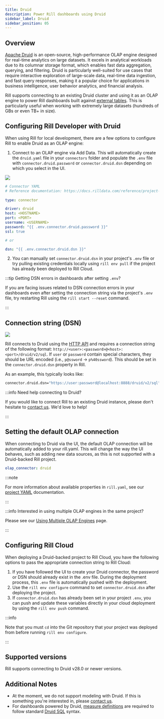 ```yaml
---
title: Druid
description: Power Rill dashboards using Druid
sidebar_label: Druid
sidebar_position: 05
---
```


## Overview

[Apache Druid](https://druid.apache.org/docs/latest/design/) is an open-source, high-performance OLAP engine designed for real-time analytics on large datasets. It excels in analytical workloads due to its columnar storage format, which enables fast data aggregation, querying, and filtering. Druid is particularly well-suited for use cases that require interactive exploration of large-scale data, real-time data ingestion, and fast query responses, making it a popular choice for applications in business intelligence, user behavior analytics, and financial analysis.

Rill supports connecting to an existing Druid cluster and using it as an OLAP engine to power Rill dashboards built against [external tables](/concepts/OLAP#external-olap-tables). This is particularly useful when working with extremely large datasets (hundreds of GBs or even TB+ in size).

## Configuring Rill Developer with Druid

When using Rill for local development, there are a few options to configure Rill to enable Druid as an OLAP engine:
1. Connect to an OLAP engine via Add Data. This will automatically create the `druid.yaml` file in your `connectors` folder and populate the `.env` file with `connector.druid.password` or `connector.druid.dsn` depending on which you select in the UI.

<img src='/img/reference/olap-engines/druid/druid-parameters.png' class='rounded-gif' />
<br />

```yaml
# Connector YAML
# Reference documentation: https://docs.rilldata.com/reference/project-files/connectors
  
type: connector

driver: druid
host: <HOSTNAME>
port: <PORT>
username: <USERNAME>
password: "{{ .env.connector.druid.password }}"
ssl: true 

# or 

dsn: "{{ .env.connector.druid.dsn }}"

```

2. You can manually set `connector.druid.dsn` in your project's `.env` file or try pulling existing credentials locally using `rill env pull` if the project has already been deployed to Rill Cloud.

:::tip Getting DSN errors in dashboards after setting `.env`?

If you are facing issues related to DSN connection errors in your dashboards even after setting the connection string via the project's `.env` file, try restarting Rill using the `rill start --reset` command.

:::
## Connection string (DSN)

<img src='/img/reference/olap-engines/druid/druid-dsn.png' class='rounded-gif' />
<br />

Rill connects to Druid using the [HTTP API](https://druid.apache.org/docs/latest/api-reference/sql-api) and requires a connection string of the following format: `http://<user>:<password>@<host>:<port>/druid/v2/sql`. If `user` or `password` contain special characters, they should be URL encoded (i.e., `p@ssword` -> `p%40ssword`). This should be set in the `connector.druid.dsn` property in Rill.

As an example, this typically looks like:

```bash
connector.druid.dsn="https://user:password@localhost:8888/druid/v2/sql"
```

:::info Need help connecting to Druid?

If you would like to connect Rill to an existing Druid instance, please don't hesitate to [contact us](/contact). We'd love to help!

:::

## Setting the default OLAP connection

When connecting to Druid via the UI, the default OLAP connection will be automatically added to your rill.yaml. This will change the way the UI behaves, such as adding new data sources, as this is not supported with a Druid-backed Rill project.
```yaml
olap_connector: druid
```

:::note

For more information about available properties in `rill.yaml`, see our [project YAML](/reference/project-files/rill-yaml) documentation.

:::

:::info Interested in using multiple OLAP engines in the same project?

Please see our [Using Multiple OLAP Engines](/connect/olap/multiple-olap) page.

:::

## Configuring Rill Cloud

When deploying a Druid-backed project to Rill Cloud, you have the following options to pass the appropriate connection string to Rill Cloud:
1. If you have followed the UI to create your Druid connector, the password or DSN should already exist in the .env file. During the deployment process, this `.env` file is automatically pushed with the deployment.
2. Use the `rill env configure` command to set `connector.druid.dsn` after deploying the project.
3. If `connector.druid.dsn` has already been set in your project `.env`, you can push and update these variables directly in your cloud deployment by using the `rill env push` command.

:::info

Note that you must `cd` into the Git repository that your project was deployed from before running `rill env configure`.

:::

## Supported versions

Rill supports connecting to Druid v28.0 or newer versions.

## Additional Notes

- At the moment, we do not support modeling with Druid. If this is something you're interested in, please [contact us](/contact).
- For dashboards powered by Druid, [measure definitions](/build/metrics-view/#measures) are required to follow standard [Druid SQL](https://druid.apache.org/docs/latest/querying/sql/) syntax.